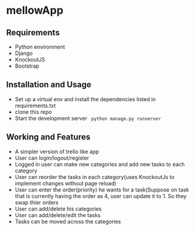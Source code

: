 # mellowApp

## Requirements
- Python environment
- Django
- KnockoutJS
- Bootstrap

## Installation and Usage
- Set up a virtual env and install the dependencies listed in requirements.txt
- clone this repo
- Start the development server
``` python manage.py runserver```

## Working and Features
- A simpler version of trello like app
- User can login/logout/register
- Logged in user can make new categories and add new tasks to each category
- User can reorder the tasks in each category(uses KnockoutJs to implement changes without page reload)
- User can enter the order(priority) he wants for a task(Suppose on task that is currently having the order as 4, user can update it to 1. So they swap thier orders
- User can add/delete his categories
- User can add/delete/edit the tasks
- Tasks can be moved across the categories
 
